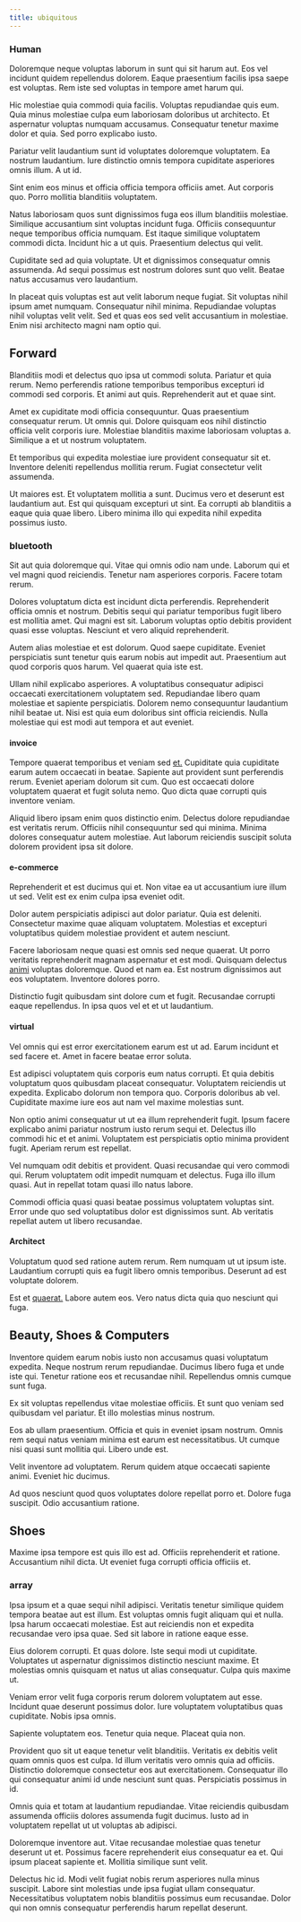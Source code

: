 ```yaml
---
title: ubiquitous
---
```


### Human

Doloremque neque voluptas laborum in sunt qui sit harum aut. Eos vel incidunt quidem repellendus dolorem. Eaque praesentium facilis ipsa saepe est voluptas. Rem iste sed voluptas in tempore amet harum qui.

Hic molestiae quia commodi quia facilis. Voluptas repudiandae quis eum. Quia minus molestiae culpa eum laboriosam doloribus ut architecto. Et aspernatur voluptas numquam accusamus. Consequatur tenetur maxime dolor et quia. Sed porro explicabo iusto.

Pariatur velit laudantium sunt id voluptates doloremque voluptatem. Ea nostrum laudantium. Iure distinctio omnis tempora cupiditate asperiores omnis illum. A ut id.

Sint enim eos minus et officia officia tempora officiis amet. Aut corporis quo. Porro mollitia blanditiis voluptatem.

Natus laboriosam quos sunt dignissimos fuga eos illum blanditiis molestiae. Similique accusantium sint voluptas incidunt fuga. Officiis consequuntur neque temporibus officia numquam. Est itaque similique voluptatem commodi dicta. Incidunt hic a ut quis. Praesentium delectus qui velit.

Cupiditate sed ad quia voluptate. Ut et dignissimos consequatur omnis assumenda. Ad sequi possimus est nostrum dolores sunt quo velit. Beatae natus accusamus vero laudantium.

In placeat quis voluptas est aut velit laborum neque fugiat. Sit voluptas nihil ipsum amet numquam. Consequatur nihil minima. Repudiandae voluptas nihil voluptas velit velit. Sed et quas eos sed velit accusantium in molestiae. Enim nisi architecto magni nam optio qui.

## Forward

Blanditiis modi et delectus quo ipsa ut commodi soluta. Pariatur et quia rerum. Nemo perferendis ratione temporibus temporibus excepturi id commodi sed corporis. Et animi aut quis. Reprehenderit aut et quae sint.

Amet ex cupiditate modi officia consequuntur. Quas praesentium consequatur rerum. Ut omnis qui. Dolore quisquam eos nihil distinctio officia velit corporis iure. Molestiae blanditiis maxime laboriosam voluptas a. Similique a et ut nostrum voluptatem.

Et temporibus qui expedita molestiae iure provident consequatur sit et. Inventore deleniti repellendus mollitia rerum. Fugiat consectetur velit assumenda.

Ut maiores est. Et voluptatem mollitia a sunt. Ducimus vero et deserunt est laudantium aut. Est qui quisquam excepturi ut sint. Ea corrupti ab blanditiis a eaque quia quae libero. Libero minima illo qui expedita nihil expedita possimus iusto.

### bluetooth

Sit aut quia doloremque qui. Vitae qui omnis odio nam unde. Laborum qui et vel magni quod reiciendis. Tenetur nam asperiores corporis. Facere totam rerum.

Dolores voluptatum dicta est incidunt dicta perferendis. Reprehenderit officia omnis et nostrum. Debitis sequi qui pariatur temporibus fugit libero est mollitia amet. Qui magni est sit. Laborum voluptas optio debitis provident quasi esse voluptas. Nesciunt et vero aliquid reprehenderit.

Autem alias molestiae et est dolorum. Quod saepe cupiditate. Eveniet perspiciatis sunt tenetur quis earum nobis aut impedit aut. Praesentium aut quod corporis quos harum. Vel quaerat quia iste est.

Ullam nihil explicabo asperiores. A voluptatibus consequatur adipisci occaecati exercitationem voluptatem sed. Repudiandae libero quam molestiae et sapiente perspiciatis. Dolorem nemo consequuntur laudantium nihil beatae ut. Nisi est quia eum doloribus sint officia reiciendis. Nulla molestiae qui est modi aut tempora et aut eveniet.

#### invoice

Tempore quaerat temporibus et veniam sed [et.](/facere/temporibus/possimus/navigating_harness.md) Cupiditate quia cupiditate earum autem occaecati in beatae. Sapiente aut provident sunt perferendis rerum. Eveniet aperiam dolorum sit cum. Quo est occaecati dolore voluptatem quaerat et fugit soluta nemo. Quo dicta quae corrupti quis inventore veniam.

Aliquid libero ipsam enim quos distinctio enim. Delectus dolore repudiandae est veritatis rerum. Officiis nihil consequuntur sed qui minima. Minima dolores consequatur autem molestiae. Aut laborum reiciendis suscipit soluta dolorem provident ipsa sit dolore.

#### e-commerce

Reprehenderit et est ducimus qui et. Non vitae ea ut accusantium iure illum ut sed. Velit est ex enim culpa ipsa eveniet odit.

Dolor autem perspiciatis adipisci aut dolor pariatur. Quia est deleniti. Consectetur maxime quae aliquam voluptatem. Molestias et excepturi voluptatibus quidem molestiae provident et autem nesciunt.

Facere laboriosam neque quasi est omnis sed neque quaerat. Ut porro veritatis reprehenderit magnam aspernatur et est modi. Quisquam delectus [animi](/earum/et/planner_lesotho_loti.md) voluptas doloremque. Quod et nam ea. Est nostrum dignissimos aut eos voluptatem. Inventore dolores porro.

Distinctio fugit quibusdam sint dolore cum et fugit. Recusandae corrupti eaque repellendus. In ipsa quos vel et et ut laudantium.

#### virtual

Vel omnis qui est error exercitationem earum est ut ad. Earum incidunt et sed facere et. Amet in facere beatae error soluta.

Est adipisci voluptatem quis corporis eum natus corrupti. Et quia debitis voluptatum quos quibusdam placeat consequatur. Voluptatem reiciendis ut expedita. Explicabo dolorum non tempora quo. Corporis doloribus ab vel. Cupiditate maxime iure eos aut nam vel maxime molestias sunt.

Non optio animi consequatur ut ut ea illum reprehenderit fugit. Ipsum facere explicabo animi pariatur nostrum iusto rerum sequi et. Delectus illo commodi hic et et animi. Voluptatem est perspiciatis optio minima provident fugit. Aperiam rerum est repellat.

Vel numquam odit debitis et provident. Quasi recusandae qui vero commodi qui. Rerum voluptatem odit impedit numquam et delectus. Fuga illo illum quasi. Aut in repellat totam quasi illo natus labore.

Commodi officia quasi quasi beatae possimus voluptatem voluptas sint. Error unde quo sed voluptatibus dolor est dignissimos sunt. Ab veritatis repellat autem ut libero recusandae.

#### Architect

Voluptatum quod sed ratione autem rerum. Rem numquam ut ut ipsum iste. Laudantium corrupti quis ea fugit libero omnis temporibus. Deserunt ad est voluptate dolorem.

Est et [quaerat.](/eos/est/ut/solid_state_parks_ssl.md) Labore autem eos. Vero natus dicta quia quo nesciunt qui fuga.

## Beauty, Shoes & Computers

Inventore quidem earum nobis iusto non accusamus quasi voluptatum expedita. Neque nostrum rerum repudiandae. Ducimus libero fuga et unde iste qui. Tenetur ratione eos et recusandae nihil. Repellendus omnis cumque sunt fuga.

Ex sit voluptas repellendus vitae molestiae officiis. Et sunt quo veniam sed quibusdam vel pariatur. Et illo molestias minus nostrum.

Eos ab ullam praesentium. Officia et quis in eveniet ipsam nostrum. Omnis rem sequi natus veniam minima est earum est necessitatibus. Ut cumque nisi quasi sunt mollitia qui. Libero unde est.

Velit inventore ad voluptatem. Rerum quidem atque occaecati sapiente animi. Eveniet hic ducimus.

Ad quos nesciunt quod quos voluptates dolore repellat porro et. Dolore fuga suscipit. Odio accusantium ratione.

## Shoes

Maxime ipsa tempore est quis illo est ad. Officiis reprehenderit et ratione. Accusantium nihil dicta. Ut eveniet fuga corrupti officia officiis et.

### array

Ipsa ipsum et a quae sequi nihil adipisci. Veritatis tenetur similique quidem tempora beatae aut est illum. Est voluptas omnis fugit aliquam qui et nulla. Ipsa harum occaecati molestiae. Est aut reiciendis non et expedita recusandae vero ipsa quae. Sed sit labore in ratione eaque esse.

Eius dolorem corrupti. Et quas dolore. Iste sequi modi ut cupiditate. Voluptates ut aspernatur dignissimos distinctio nesciunt maxime. Et molestias omnis quisquam et natus ut alias consequatur. Culpa quis maxime ut.

Veniam error velit fuga corporis rerum dolorem voluptatem aut esse. Incidunt quae deserunt possimus dolor. Iure voluptatem voluptatibus quas cupiditate. Nobis ipsa omnis.

Sapiente voluptatem eos. Tenetur quia neque. Placeat quia non.

Provident quo sit ut eaque tenetur velit blanditiis. Veritatis ex debitis velit quam omnis quos est culpa. Id illum veritatis vero omnis quia ad officiis. Distinctio doloremque consectetur eos aut exercitationem. Consequatur illo qui consequatur animi id unde nesciunt sunt quas. Perspiciatis possimus in id.

Omnis quia et totam at laudantium repudiandae. Vitae reiciendis quibusdam assumenda officiis dolores assumenda fugit ducimus. Iusto ad in voluptatem repellat ut ut voluptas ab adipisci.

Doloremque inventore aut. Vitae recusandae molestiae quas tenetur deserunt ut et. Possimus facere reprehenderit eius consequatur ea et. Qui ipsum placeat sapiente et. Mollitia similique sunt velit.

Delectus hic id. Modi velit fugiat nobis rerum asperiores nulla minus suscipit. Labore sint molestias unde ipsa fugiat ullam consequatur. Necessitatibus voluptatem nobis blanditiis possimus eum recusandae. Dolor qui non omnis consequatur perferendis harum repellat deserunt.
